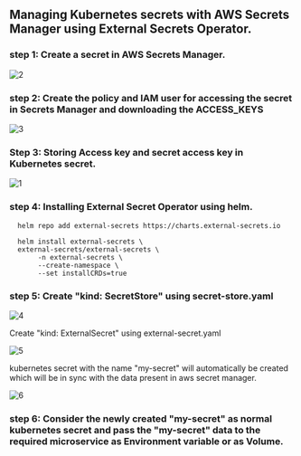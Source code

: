 ## Managing Kubernetes secrets with AWS Secrets Manager using External Secrets Operator.

### step 1: Create a secret in AWS Secrets Manager.
![2](https://user-images.githubusercontent.com/61675371/226323040-327cdbe6-3ed6-4c92-87eb-9b62b3840a3d.png)

### step 2: Create the policy and IAM user for accessing the secret in Secrets Manager and downloading the ACCESS_KEYS
![3](https://user-images.githubusercontent.com/61675371/226323183-69d9bc6b-4681-46d9-bb75-08e1e4e55be8.png)

### Step 3: Storing Access key and secret access key in Kubernetes secret.
![1](https://user-images.githubusercontent.com/61675371/226323296-9ef0ebf0-ac39-412a-a589-915d2b806d5d.png)

### step 4: Installing External Secret Operator using helm.



      helm repo add external-secrets https://charts.external-secrets.io

      helm install external-secrets \
      external-secrets/external-secrets \
           -n external-secrets \
           --create-namespace \
           --set installCRDs=true
        
### step 5: Create "kind: SecretStore" using secret-store.yaml
![4](https://user-images.githubusercontent.com/61675371/226323645-3657714d-1f90-40ba-a170-2215feb4d491.png)

Create "kind: ExternalSecret" using external-secret.yaml

![5](https://user-images.githubusercontent.com/61675371/226323874-038fcb63-3738-473e-80be-9c27014d0136.png)

kubernetes secret with the name "my-secret" will automatically be created which will be in sync with the data present in aws secret manager.

![6](https://user-images.githubusercontent.com/61675371/226324087-d0aa87c3-9faf-4b04-8ac4-7eba672e0b17.png)
    
        
### step 6: Consider the newly created "my-secret" as normal kubernetes secret and pass the "my-secret" data to the required microservice as Environment variable or as Volume.
